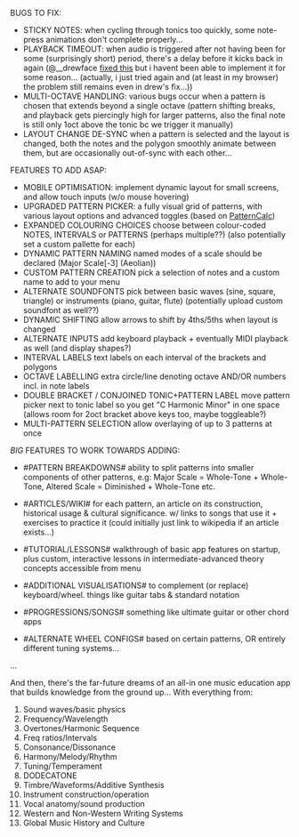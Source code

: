 BUGS TO FIX:
 - STICKY NOTES:
   when cycling through tonics too quickly, some note-press animations don't complete properly...
- PLAYBACK TIMEOUT:
   when audio is triggered after not having been for some (surprisingly short) period, there's a delay before it kicks back in again (@__drewface [fixed this](https://gist.github.com/ajroberts0417/4381eddf9bf88ab49c5a92fcc88e8d5f#file-tone-html-L65-L72) but i havent been able to implement it for some reason... (actually, i just tried again and (at least in my browser) the problem still remains even in drew's fix...))
 - MULTI-OCTAVE HANDLING:
   various bugs occur when a pattern is chosen that extends beyond a single octave
   (pattern shifting breaks, and playback gets piercingly high for larger patterns, also the final note is still only 1oct above the tonic bc we trigger it manually)
 - LAYOUT CHANGE DE-SYNC
   when a pattern is selected and the layout is changed, both the notes and the polygon smoothly animate between them, but are occasionally out-of-sync with each other...


FEATURES TO ADD ASAP:
 - MOBILE OPTIMISATION:
   implement dynamic layout for small screens, and allow touch inputs (w/o mouse hovering)
 - UPGRADED PATTERN PICKER:
   a fully visual grid of patterns, with various layout options and advanced toggles (based on [PatternCalc](https://github.com/Kubbaj/PatternCalc))
 - EXPANDED COLOURING CHOICES
   choose between colour-coded NOTES, INTERVALS or PATTERNS (perhaps multiple??)
   (also potentially set a custom pallette for each)
 - DYNAMIC PATTERN NAMING
   named modes of a scale should be declared (Major Scale[-3] (Aeolian))
 - CUSTOM PATTERN CREATION
   pick a selection of notes and a custom name to add to your menu
 - ALTERNATE SOUNDFONTS
   pick between basic waves (sine, square, triangle) or instruments (piano, guitar, flute) (potentially upload custom soundfont as well??)
 - DYNAMIC SHIFTING
   allow arrows to shift by 4ths/5ths when layout is changed
 - ALTERNATE INPUTS
   add keyboard playback + eventually MIDI playback as well (and display shapes?)
 - INTERVAL LABELS
   text labels on each interval of the brackets and polygons
 - OCTAVE LABELLING
   extra circle/line denoting octave AND/OR numbers incl. in note labels
 - DOUBLE BRACKET / CONJOINED TONIC+PATTERN LABEL
   move pattern picker next to tonic label so you get "C Harmonic Minor" in one space (allows room for 2oct bracket above keys too, maybe toggleable?)
 - MULTI-PATTERN SELECTION
   allow overlaying of up to 3 patterns at once


*BIG* FEATURES TO WORK TOWARDS ADDING:

 - #PATTERN BREAKDOWNS#
   ability to split patterns into smaller components of other patterns, e.g: Major Scale = Whole-Tone + Whole-Tone, Altered Scale = Diminished + Whole-Tone etc.

 - #ARTICLES/WIKI#
   for each pattern, an article on its construction, historical usage & cultural significance. w/ links to songs that use it + exercises to practice it (could initially just link to wikipedia if an article exists...)

 - #TUTORIAL/LESSONS#
   walkthrough of basic app features on startup, plus custom, interactive lessons in intermediate-advanced theory concepts accessible from menu

 - #ADDITIONAL VISUALISATIONS#
   to complement (or replace) keyboard/wheel. things like guitar tabs & standard notation

 - #PROGRESSIONS/SONGS#
   something like ultimate guitar or other chord apps

 - #ALTERNATE WHEEL CONFIGS#
   based on certain patterns, OR entirely different tuning systems...




...




And then, there's the far-future dreams of an all-in one music education app that builds knowledge from the ground up...
With everything from:

 1. Sound waves/basic physics
 2. Frequency/Wavelength
 3. Overtones/Harmonic Sequence
 4. Freq ratios/Intervals
 5. Consonance/Dissonance
 6. Harmony/Melody/Rhythm
 8. Tuning/Temperament
 9. DODECATONE
 10. Timbre/Waveforms/Additive Synthesis
 11. Instrument construction/operation
 12. Vocal anatomy/sound production
 13. Western and Non-Western Writing Systems
 14. Global Music History and Culture
